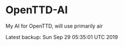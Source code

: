 # OpenTTD-AI
My AI for OpenTTD, will use primarily air

Latest backup: Sun Sep 29 05:35:01 UTC 2019
